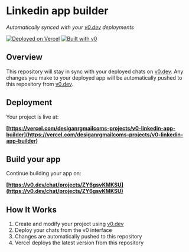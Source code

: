 # Linkedin app builder

*Automatically synced with your [v0.dev](https://v0.dev) deployments*

[![Deployed on Vercel](https://img.shields.io/badge/Deployed%20on-Vercel-black?style=for-the-badge&logo=vercel)](https://vercel.com/desiganrgmailcoms-projects/v0-linkedin-app-builder)
[![Built with v0](https://img.shields.io/badge/Built%20with-v0.dev-black?style=for-the-badge)](https://v0.dev/chat/projects/ZY6gsvKMKSU)

## Overview

This repository will stay in sync with your deployed chats on [v0.dev](https://v0.dev).
Any changes you make to your deployed app will be automatically pushed to this repository from [v0.dev](https://v0.dev).

## Deployment

Your project is live at:

**[https://vercel.com/desiganrgmailcoms-projects/v0-linkedin-app-builder](https://vercel.com/desiganrgmailcoms-projects/v0-linkedin-app-builder)**

## Build your app

Continue building your app on:

**[https://v0.dev/chat/projects/ZY6gsvKMKSU](https://v0.dev/chat/projects/ZY6gsvKMKSU)**

## How It Works

1. Create and modify your project using [v0.dev](https://v0.dev)
2. Deploy your chats from the v0 interface
3. Changes are automatically pushed to this repository
4. Vercel deploys the latest version from this repository